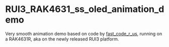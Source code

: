 # RUI3_RAK4631_ss_oled_animation_demo

Very smooth animation demo based on code by [fast_code_r_us](https://github.com/bitbank2/), running on a RAK4631R, aka on the newly released RUI3 platform.